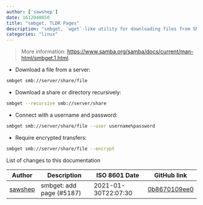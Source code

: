 ```yaml
---
author: ['sawshep']
date: 1612040850
title: "smbget, TLDR Pages"
description: "smbget, `wget`-like utility for downloading files from SMB servers."
categories: "linux"
---
```

> More information: <https://www.samba.org/samba/docs/current/man-html/smbget.1.html>.

- Download a file from a server:

```bash
smbget smb://server/share/file
```

- Download a share or directory recursively:

```bash
smbget --recursive smb://server/share
```

- Connect with a username and password:

```bash
smbget smb://server/share/file --user username%password
```

- Require encrypted transfers:

```bash
smbget smb://server/share/file --encrypt
```
List of changes to this documentation


Author | Description | ISO 8601 Date | GitHub link
------|-----|-----|-----
[sawshep](mailto:60883209+sawshep@users.noreply.github.com) | smbget: add page (#5187) | 2021-01-30T22:07:30 | [0b8670109ee0](https://github.com/tldr-pages/tldr/commit/0b8670109ee0efe7ec01752cc4e0e277ba169a6b)

